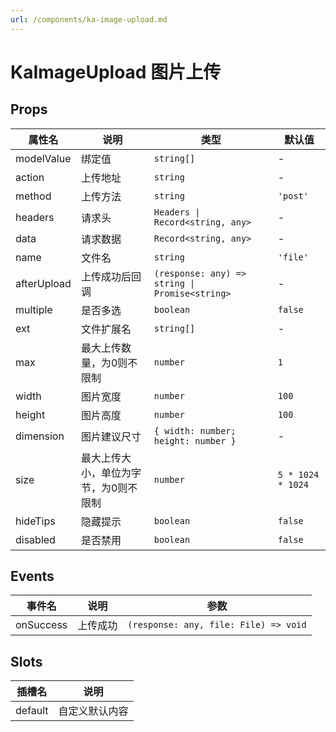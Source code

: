 ```yaml
---
url: /components/ka-image-upload.md
---
```

# KaImageUpload 图片上传

## Props

| 属性名      | 说明                                  | 类型                                           | 默认值            |
| ----------- | ------------------------------------- | ---------------------------------------------- | ----------------- |
| modelValue  | 绑定值                                | `string[]`                                     | -                 |
| action      | 上传地址                              | `string`                                       | -                 |
| method      | 上传方法                              | `string`                                       | `'post'`          |
| headers     | 请求头                                | `Headers \| Record<string, any>`               | -                 |
| data        | 请求数据                              | `Record<string, any>`                          | -                 |
| name        | 文件名                                | `string`                                       | `'file'`          |
| afterUpload | 上传成功后回调                        | `(response: any) => string \| Promise<string>` | -                 |
| multiple    | 是否多选                              | `boolean`                                      | `false`           |
| ext         | 文件扩展名                            | `string[]`                                     | -                 |
| max         | 最大上传数量，为0则不限制             | `number`                                       | `1`               |
| width       | 图片宽度                              | `number`                                       | `100`             |
| height      | 图片高度                              | `number`                                       | `100`             |
| dimension   | 图片建议尺寸                          | `{ width: number; height: number }`            | -                 |
| size        | 最大上传大小，单位为字节，为0则不限制 | `number`                                       | `5 * 1024 * 1024` |
| hideTips    | 隐藏提示                              | `boolean`                                      | `false`           |
| disabled    | 是否禁用                              | `boolean`                                      | `false`           |

## Events

| 事件名    | 说明     | 参数                                  |
| --------- | -------- | ------------------------------------- |
| onSuccess | 上传成功 | `(response: any, file: File) => void` |

## Slots

| 插槽名  | 说明           |
| ------- | -------------- |
| default | 自定义默认内容 |
